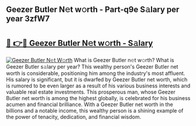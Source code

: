 ## Geezer Butler N𝚎t w𝚘rth - Part-q9e S𝚊lary per year 3zfW7

# <h2><a href="http://gc5774n.nevu.top/?p=Geezer+Butler">🔗 👉🔴 Geezer Butler N𝚎t w𝚘rth - S𝚊lary</a></h2>

[![Geezer Butler N𝚎t W𝚘rth](https://i.imgur.com/Oavwk0R.jpeg)](http://gc5774n.nevu.top/?p=Geezer+Butler)
What is Geezer Butler n𝚎t w𝚘rth? What is Geezer Butler s𝚊lary per year?
This wealthy person's Geezer Butler net worth is considerable, positioning him among the industry's most affluent. His salary is significant, but it is dwarfed by Geezer Butler net worth, which is rumored to be even larger as a result of his various business interests and valuable real estate investments. This prosperous man, whose Geezer Butler net worth is among the highest globally, is celebrated for his business acumen and financial brilliance. With a Geezer Butler net worth in the billions and a notable income, this wealthy person is a shining example of the power of tenacity, dedication, and financial wisdom.
